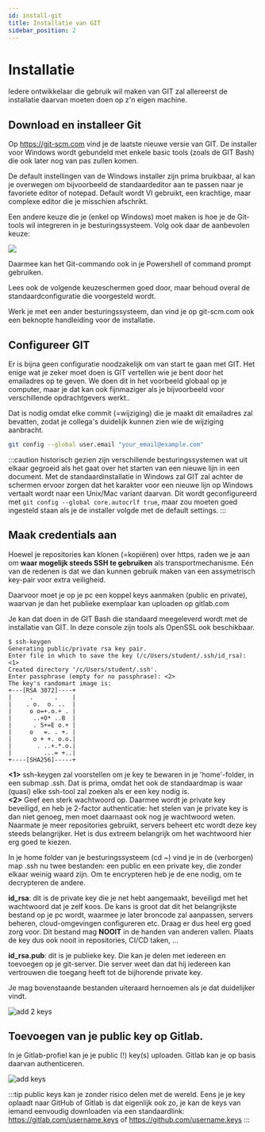 ```yaml
---
id: install-git
title: Installatie van GIT
sidebar_position: 2
---
```


Installatie
======================================

Iedere ontwikkelaar die gebruik wil maken van GIT zal allereerst de installatie daarvan moeten doen op z'n eigen machine.

## Download en installeer Git

Op https://git-scm.com vind je de laatste nieuwe versie van GIT. De installer voor Windows wordt gebundeld met enkele basic tools (zoals de GIT Bash) die ook later nog van pas zullen komen.

De default instellingen van de Windows installer zijn prima bruikbaar, al kan je overwegen om bijvoorbeeld de standaardeditor aan te passen naar je favoriete editor of notepad. Default wordt VI gebruikt, een krachtige, maar complexe editor die je misschien afschrikt.

Een andere keuze die je (enkel op Windows) moet maken is hoe je de Git-tools wil integreren in je besturingssysteem. Volg ook daar de aanbevolen keuze:

<p align="center">

![](/img/git/gitinstallerpath.png)

</p>

Daarmee kan het Git-commando ook in je Powershell of command prompt gebruiken. 

Lees ook de volgende keuzeschermen goed door, maar behoud overal de standaardconfiguratie die voorgesteld wordt.

Werk je met een ander besturingssysteem, dan vind je op git-scm.com ook een beknopte handleiding voor de installatie.

## Configureer GIT

Er is bijna geen configuratie noodzakelijk om van start te gaan met GIT. Het enige wat je zeker moet doen is GIT vertellen wie je bent door het emailadres op te geven. 
We doen dit in het voorbeeld globaal op je computer, maar je dat kan ook fijnmaziger als je bijvoorbeeld voor verschillende opdrachtgevers werkt..

Dat is nodig omdat elke commit (=wijziging) die je maakt dit emailadres zal bevatten, zodat je collega's duidelijk kunnen zien wie de wijziging aanbracht.

```bash
git config --global user.email "your_email@example.com"
```


:::caution
historisch gezien zijn verschillende besturingssystemen wat uit elkaar gegroeid als het gaat over het starten van een nieuwe lijn in een document. Met de standaardinstallatie in Windows zal GIT zal achter de schermen ervoor zorgen dat het karakter voor een nieuwe lijn op Windows vertaalt wordt naar een Unix/Mac variant daarvan. Dit wordt geconfigureerd met `git config --global core.autocrlf true`, maar zou moeten goed ingesteld staan als je de installer volgde met de default settings.
:::

## Maak credentials aan

Hoewel je repositories kan klonen (=kopiëren) over https, raden we je aan om **waar mogelijk steeds SSH te gebruiken** als transportmechanisme. Eén van de redenen is dat we dan kunnen gebruik maken van een assymetrisch key-pair voor extra veiligheid. 

Daarvoor moet je op je pc een koppel keys aanmaken (public en private), waarvan je dan het publieke exemplaar kan uploaden op gitlab.com

Je kan dat doen in de GIT Bash die standaard meegeleverd wordt met de installatie van GIT. In deze console zijn tools als OpenSSL ook beschikbaar.


```
$ ssh-keygen
Generating public/private rsa key pair.
Enter file in which to save the key (/c/Users/student/.ssh/id_rsa): <1>
Created directory '/c/Users/student/.ssh'.
Enter passphrase (empty for no passphrase): <2>
The key's randomart image is:
+---[RSA 3072]----+
|     .      .    |
|    . o.  o. ..  |
|     o o=+.o.+ . |
|      ..+O* ..B  |
|      . S+=E o.+ |
|     o   =. . +. |
|      o + +. o.o.|
|       . ..+.*.o.|
|         ...= +..|
+----[SHA256]-----+
```

**<1>** ssh-keygen zal voorstellen om je key te bewaren in je 'home'-folder, in een submap .ssh. Dat is prima, omdat het ook de standaardmap is waar (quasi) elke ssh-tool zal zoeken als er een key nodig is. <br/>
**<2>** Geef een sterk wachtwoord op. Daarmee wordt je private key beveiligd, en heb je 2-factor authenticatie: het stelen van je private key is dan niet genoeg, men moet daarnaast ook nog je wachtwoord weten. Naarmate je meer repositories gebruikt, servers beheert etc wordt deze key steeds belangrijker. Het is dus extreem belangrijk om het wachtwoord hier erg goed te kiezen.


In je home folder van je besturingssysteem (cd ~) vind je in de (verborgen) map .ssh nu twee bestanden: een public en een private key, die zonder elkaar weinig waard zijn. Om te encrypteren heb je de ene nodig, om te decrypteren de andere.

__id_rsa__: dit is de private key die je net hebt aangemaakt, beveiligd met het wachtwoord dat je zelf koos. De kans is groot dat dit het belangrijkste bestand op je pc wordt, waarmee je later broncode zal aanpassen, servers beheren, cloud-omgevingen configureren etc. Draag er dus heel erg goed zorg voor. Dit bestand mag **NOOIT** in de handen van anderen vallen. Plaats de key dus ook nooit in repositories, CI/CD taken, ...

__id_rsa.pub__: dit is je publieke key. Die kan je delen met iedereen en toevoegen op je git-server. Die server weet dan dat hij iedereen kan vertrouwen die toegang heeft tot de bijhorende private key.

Je mag bovenstaande bestanden uiteraard hernoemen als je dat duidelijker vindt. 

<p align="center">

![add 2 keys](/img/git/2keys.png)

</p>

## Toevoegen van je public key op Gitlab.

In je Gitlab-profiel kan je je public (!) key(s) uploaden. Gitlab kan je op basis daarvan authenticeren.

![add keys](/img/git/addkeys.png)



:::tip 
public keys kan je zonder risico delen met de wereld. Eens je je key oplaadt naar GitHub of Gitlab is dat eigenlijk ook zo, je kan de keys van iemand eenvoudig downloaden via een standaardlink:
https://gitlab.com/username.keys of https://github.com/username.keys
:::

